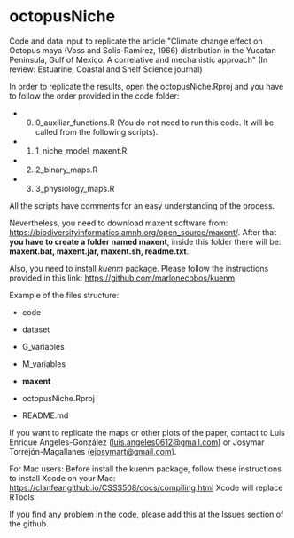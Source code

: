 # octopusNiche
Code and data input to replicate the article "Climate change effect on Octopus maya (Voss and Solís-Ramírez, 1966) distribution in the Yucatan Peninsula, Gulf of Mexico: A correlative and mechanistic approach" (In review: Estuarine, Coastal and Shelf Science journal)

In order to replicate the results, open the octopusNiche.Rproj and you have to follow the order provided in the code folder:

* 0) 0_auxiliar_functions.R (You do not need to run this code. It will be called from the following scripts).

* 1) 1_niche_model_maxent.R

* 2) 2_binary_maps.R

* 3) 3_physiology_maps.R

All the scripts have comments for an easy understanding of the process.

Nevertheless, you need to download maxent software from: https://biodiversityinformatics.amnh.org/open_source/maxent/. After that **you have to create a folder named maxent**, inside this folder there will be: **maxent.bat, maxent.jar, maxent.sh, readme.txt**.

Also, you need to install *kuenm* package. Please follow the instructions provided in this link: https://github.com/marlonecobos/kuenm


Example of the files structure:

- code

- dataset

- G_variables

- M_variables

- **maxent**

- octopusNiche.Rproj

- README.md


If you want to replicate the maps or other plots of the paper, contact to Luis Enrique Angeles-González (luis.angeles0612@gmail.com) or Josymar Torrejón-Magallanes (ejosymart@gmail.com).

For Mac users: Before install the kuenm package, follow these instructions to install Xcode on your Mac: https://clanfear.github.io/CSSS508/docs/compiling.html
Xcode will replace RTools.

If you find any problem in the code, please add this at the Issues section of the github.